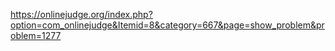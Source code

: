 https://onlinejudge.org/index.php?option=com_onlinejudge&Itemid=8&category=667&page=show_problem&problem=1277